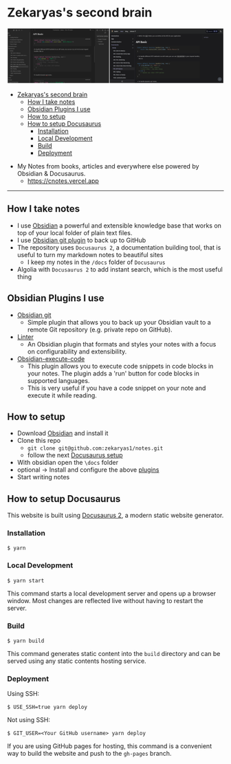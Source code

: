 # Zekaryas's second brain
![website screenshot](./image-h.png)
<!-- TOC -->
* [Zekaryas's second brain](#zekaryass-second-brain)
  * [How I take notes](#how-i-take-notes)
  * [Obsidian Plugins I use](#obsidian-plugins-i-use)
  * [How to setup](#how-to-setup)
  * [How to setup Docusaurus](#how-to-setup-docusaurus)
    * [Installation](#installation)
    * [Local Development](#local-development)
    * [Build](#build)
    * [Deployment](#deployment)
<!-- TOC -->

- My Notes from books, articles and everywhere else powered by Obsidian & Docusaurus.
  - https://cnotes.vercel.app
----

## How I take notes
- I use [Obsidian](https://obsidian.md/) a powerful and extensible knowledge base
  that works on top of your local folder of plain text files.
- I use [Obsidian git plugin](https://github.com/denolehov/obsidian-git) to back up to GitHub
- The repository uses `Docusaurus 2`, a documentation building tool, that is useful to turn my markdown notes to beautiful sites
  - I keep my notes in the `/docs` folder of `Docusaurus`
- Algolia with `Docusaurus 2` to add instant search, which is the most useful thing

## Obsidian Plugins I use
- [Obsidian git](https://github.com/denolehov/obsidian-git)
  - Simple plugin that allows you to back up your Obsidian vault to a remote Git repository (e.g. private repo on GitHub).
- [Linter](https://github.com/platers/obsidian-linter)
  - An Obsidian plugin that formats and styles your notes with a focus on configurability and extensibility.
- [Obsidian-execute-code](https://github.com/twibiral/obsidian-execute-code)
  - This plugin allows you to execute code snippets in code blocks in your notes. The plugin adds a 'run' button for code blocks in supported languages.
  - This is very useful if you have a code snippet on your note and execute it while reading.


## How to setup

- Download [Obsidian](https://obsidian.md/) and install it
- Clone this repo
  - `git clone git@github.com:zekaryas1/notes.git`
  - follow the next [Docusaurus setup](#how-to-setup-docusaurus)
- With obsidian open the `\docs` folder
- optional -> Install and configure the above [plugins](#obsidian-plugins-i-use)
- Start writing notes

## How to setup Docusaurus

This website is built using [Docusaurus 2](https://docusaurus.io/), a modern static website generator.

### Installation

```
$ yarn
```

### Local Development

```
$ yarn start
```

This command starts a local development server and opens up a browser window. Most changes are reflected live without having to restart the server.

### Build

```
$ yarn build
```

This command generates static content into the `build` directory and can be served using any static contents hosting service.

### Deployment

Using SSH:

```
$ USE_SSH=true yarn deploy
```

Not using SSH:

```
$ GIT_USER=<Your GitHub username> yarn deploy
```

If you are using GitHub pages for hosting, this command is a convenient way to build the website and push to the `gh-pages` branch.
